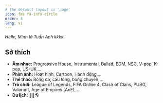 ```yaml
---
# the default layout is 'page'
icon: fas fa-info-circle
order: 4
lang: vi
---
```

_Hello, Mình là Tuấn Anh kkkk._

## Sở thích

- **Âm nhạc:** Progressive House, Instrumental, Ballad, EDM, NSC, V-pop, K-pop, US-UK,...
- **Phim ảnh:** Hoạt hình, Cartoon, Hành động,...
- **Thể thao:** Bóng đá, cầu lông, bóng chuyền,...
- **Trò chơi:** League of Legends, FIFA Online 4, Clash of Clans, PUBG, Valorant, Age of Empires (AoE),...
- **Du lịch:** 🧳🚅🌎


<div>
  <style>
    .gr_custom_header_1755141133 {
        border-bottom: 0.5px solid gray; /* giảm border */
        margin-bottom: 5px;
        text-align: center;
        font-size: 150%;
        font-weight: bold;
        line-height: 1.5;
    }
    .gr_custom_header_1755141133 {
      border-bottom: 1px solid gray;
      margin-bottom: 5px;
      text-align: center;
      font-size: 150%;
    }
    .gr_custom_each_container_1755141133 {
      margin-bottom: 10px;
      overflow: auto;
      padding-bottom: 4px;
      border-bottom: 1px solid #aaa;
    }
    .gr_custom_book_container_1755141133 {
      float: left;
      margin-right: 4px;
      width: 39px;
      height: 60px;
      overflow: hidden;
    }
    .gr_custom_author_1755141133,
    .gr_custom_tags_1755141133 {
      font-size: 10px;
    }
    .gr_custom_tags_1755141133 {
      color: gray;
    }
    .gr_custom_rating_1755141133 {
      float: right;
    }
  </style>

  <div id="gr_custom_widget_1755141133"></div>

  <script src="https://www.goodreads.com/review/custom_widget/183608996.Dinh's%20bookshelf:%20read?cover_position=left&cover_size=small&num_books=100&order=d&shelf=read&show_author=1&show_cover=1&show_rating=0&show_review=0&show_tags=0&show_title=1&sort=date_read&widget_bg_color=FFFFFF&widget_border_width=1&widget_id=1755141133&widget_text_color=000000&widget_title_size=large&widget_width=medium" type="text/javascript" charset="utf-8"></script>

  <script>
  document.addEventListener("DOMContentLoaded", function() {
    const header = document.querySelector('.gr_custom_header_1755141133');
    if(header){
      header.textContent = "Books Anh Dinh Has Read"; // sửa text ở đây
    }
  });
</script>
</div>

